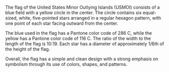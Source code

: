 The flag of the United States Minor Outlying Islands (USMOI) consists of a blue field with a yellow circle in the center. The circle contains six equal-sized, white, five-pointed stars arranged in a regular hexagon pattern, with one point of each star facing outward from the center.

The blue used in the flag has a Pantone color code of 286 C, while the yellow has a Pantone color code of 116 C. The ratio of the width to the length of the flag is 10:19. Each star has a diameter of approximately 1/6th of the height of the flag.

Overall, the flag has a simple and clean design with a strong emphasis on symbolism through its use of colors, shapes, and patterns.